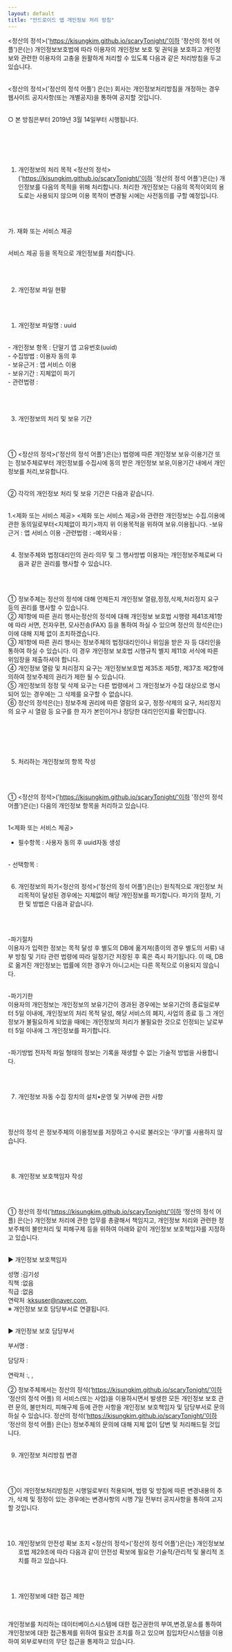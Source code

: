 ```yaml
---
layout: default
title: "안드로이드 앱 개인정보 처리 방침"
---
```


<정산의 정석>('https://kisungkim.github.io/scaryTonight/'이하 '정산의 정석 어플')은(는) 개인정보보호법에 따라 이용자의 개인정보 보호 및 권익을 보호하고 개인정보와 관련한 이용자의 고충을 원활하게 처리할 수 있도록 다음과 같은 처리방침을 두고 있습니다.
<br/>
<br/>

<정산의 정석>('정산의 정석 어플') 은(는) 회사는 개인정보처리방침을 개정하는 경우 웹사이트 공지사항(또는 개별공지)을 통하여 공지할 것입니다.
<br/>
<br/>

○ 본 방침은부터 2019년 3월 14일부터 시행됩니다.

<br/>
<br/>
<br/>
<br/>

1. 개인정보의 처리 목적 <정산의 정석>('https://kisungkim.github.io/scaryTonight/'이하 '정산의 정석 어플')은(는) 개인정보를 다음의 목적을 위해 처리합니다. 처리한 개인정보는 다음의 목적이외의 용도로는 사용되지 않으며 이용 목적이 변경될 시에는 사전동의를 구할 예정입니다.
<br/>
<br/>

가. 재화 또는 서비스 제공
<br/>
<br/>

서비스 제공 등을 목적으로 개인정보를 처리합니다.
<br/>
<br/>
<br/>
<br/>




2. 개인정보 파일 현황
<br/>
<br/>

1. 개인정보 파일명 : uuid
<br/>
- 개인정보 항목 : 단말기 앱 고유번호(uuid)
<br/>
- 수집방법 : 이용자 동의 후
<br/>
- 보유근거 : 앱 서비스 이용
<br/>
- 보유기간 : 지체없이 파기
<br/>
- 관련법령 :

<br/>
<br/>
<br/>
<br/>



3. 개인정보의 처리 및 보유 기간
<br/>
<br/>

① <정산의 정석>('정산의 정석 어플')은(는) 법령에 따른 개인정보 보유·이용기간 또는 정보주체로부터 개인정보를 수집시에 동의 받은 개인정보 보유,이용기간 내에서 개인정보를 처리,보유합니다.
<br/>
<br/>

② 각각의 개인정보 처리 및 보유 기간은 다음과 같습니다.
<br/>
<br/>

1.<제화 또는 서비스 제공>
<제화 또는 서비스 제공>와 관련한 개인정보는 수집.이용에 관한 동의일로부터<지체없이 파기>까지 위 이용목적을 위하여 보유.이용됩니다.
-보유근거 : 앱 서비스 이용
-관련법령 : 
-예외사유 : 
<br/>
<br/>


4. 정보주체와 법정대리인의 권리·의무 및 그 행사방법 이용자는 개인정보주체로써 다음과 같은 권리를 행사할 수 있습니다.
<br/>
<br/>


① 정보주체는 정산의 정석에 대해 언제든지 개인정보 열람,정정,삭제,처리정지 요구 등의 권리를 행사할 수 있습니다.
<br/>
② 제1항에 따른 권리 행사는정산의 정석에 대해 개인정보 보호법 시행령 제41조제1항에 따라 서면, 전자우편, 모사전송(FAX) 등을 통하여 하실 수 있으며 정산의 정석은(는) 이에 대해 지체 없이 조치하겠습니다.
<br/>
③ 제1항에 따른 권리 행사는 정보주체의 법정대리인이나 위임을 받은 자 등 대리인을 통하여 하실 수 있습니다. 이 경우 개인정보 보호법 시행규칙 별지 제11호 서식에 따른 위임장을 제출하셔야 합니다.
<br/>
④ 개인정보 열람 및 처리정지 요구는 개인정보보호법 제35조 제5항, 제37조 제2항에 의하여 정보주체의 권리가 제한 될 수 있습니다.
<br/>
⑤ 개인정보의 정정 및 삭제 요구는 다른 법령에서 그 개인정보가 수집 대상으로 명시되어 있는 경우에는 그 삭제를 요구할 수 없습니다.
<br/>
⑥ 정산의 정석은(는) 정보주체 권리에 따른 열람의 요구, 정정·삭제의 요구, 처리정지의 요구 시 열람 등 요구를 한 자가 본인이거나 정당한 대리인인지를 확인합니다.


<br/>
<br/>
<br/>
<br/>

5. 처리하는 개인정보의 항목 작성 
<br/>
<br/>

① <정산의 정석>('https://kisungkim.github.io/scaryTonight/'이하 '정산의 정석 어플')은(는) 다음의 개인정보 항목을 처리하고 있습니다.
<br/>
<br/>

1<제화 또는 서비스 제공>
<br/>
- 필수항목 : 사용자 동의 후 uuid자동 생성
<br/>
- 선택항목 :

<br/>
<br/>



6. 개인정보의 파기<정산의 정석>('정산의 정석 어플')은(는) 원칙적으로 개인정보 처리목적이 달성된 경우에는 지체없이 해당 개인정보를 파기합니다. 파기의 절차, 기한 및 방법은 다음과 같습니다.
<br/>
<br/>

-파기절차
<br/>
이용자가 입력한 정보는 목적 달성 후 별도의 DB에 옮겨져(종이의 경우 별도의 서류) 내부 방침 및 기타 관련 법령에 따라 일정기간 저장된 후 혹은 즉시 파기됩니다. 이 때, DB로 옮겨진 개인정보는 법률에 의한 경우가 아니고서는 다른 목적으로 이용되지 않습니다.
<br/>
<br/>

-파기기한
<br/>
이용자의 개인정보는 개인정보의 보유기간이 경과된 경우에는 보유기간의 종료일로부터 5일 이내에, 개인정보의 처리 목적 달성, 해당 서비스의 폐지, 사업의 종료 등 그 개인정보가 불필요하게 되었을 때에는 개인정보의 처리가 불필요한 것으로 인정되는 날로부터 5일 이내에 그 개인정보를 파기합니다.
<br/>
<br/>

-파기방법
전자적 파일 형태의 정보는 기록을 재생할 수 없는 기술적 방법을 사용합니다.

<br/>
<br/>


7. 개인정보 자동 수집 장치의 설치•운영 및 거부에 관한 사항
<br/>
<br/>

정산의 정석 은 정보주체의 이용정보를 저장하고 수시로 불러오는 ‘쿠키’를 사용하지 않습니다.

<br/>
<br/>

8. 개인정보 보호책임자 작성
<br/>
<br/>


① 정산의 정석(‘https://kisungkim.github.io/scaryTonight/’이하 ‘정산의 정석 어플) 은(는) 개인정보 처리에 관한 업무를 총괄해서 책임지고, 개인정보 처리와 관련한 정보주체의 불만처리 및 피해구제 등을 위하여 아래와 같이 개인정보 보호책임자를 지정하고 있습니다.
<br/>
<br/>

▶ 개인정보 보호책임자 
<br/>

성명 :김기성
<br/>
직책 :없음
<br/>
직급 :없음
<br/>
연락처 :kksuser@naver.com, 
<br/>
※ 개인정보 보호 담당부서로 연결됩니다.
<br/>
<br/>

▶ 개인정보 보호 담당부서
<br/>

부서명 :
<br/>

담당자 :
<br/>

연락처 :, , 
<br/>

② 정보주체께서는 정산의 정석(‘https://kisungkim.github.io/scaryTonight/’이하 ‘정산의 정석 어플) 의 서비스(또는 사업)을 이용하시면서 발생한 모든 개인정보 보호 관련 문의, 불만처리, 피해구제 등에 관한 사항을 개인정보 보호책임자 및 담당부서로 문의하실 수 있습니다. 정산의 정석(‘https://kisungkim.github.io/scaryTonight/’이하 ‘정산의 정석 어플) 은(는) 정보주체의 문의에 대해 지체 없이 답변 및 처리해드릴 것입니다.
<br/>
<br/>



9. 개인정보 처리방침 변경
<br/>
<br/>

①이 개인정보처리방침은 시행일로부터 적용되며, 법령 및 방침에 따른 변경내용의 추가, 삭제 및 정정이 있는 경우에는 변경사항의 시행 7일 전부터 공지사항을 통하여 고지할 것입니다.

<br/>
<br/>


10. 개인정보의 안전성 확보 조치 <정산의 정석>('정산의 정석 어플')은(는) 개인정보보호법 제29조에 따라 다음과 같이 안전성 확보에 필요한 기술적/관리적 및 물리적 조치를 하고 있습니다.
<br/>
<br/>

1. 개인정보에 대한 접근 제한
<br/>

개인정보를 처리하는 데이터베이스시스템에 대한 접근권한의 부여,변경,말소를 통하여 개인정보에 대한 접근통제를 위하여 필요한 조치를 하고 있으며 침입차단시스템을 이용하여 외부로부터의 무단 접근을 통제하고 있습니다.
